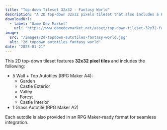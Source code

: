 ```yaml
---
title: "Top-down Tileset 32x32 - Fantasy World"
description: "A 2D top-down 32x32 pixels tileset that also includes a RPG Maker-ready format of each autotile."
downloadUrl:
  - label: "Game Dev Market"
    url: "https://www.gamedevmarket.net/asset/top-down-tileset-32x32-fantasy-world"
image:
  src: "/images/2d-topdown-autotiles-fantasy-world.jpg"
  alt: "2d topdown autotiles fantasy world"
date: "2025-01-21"
---
```


This 2D top-down tileset features **32x32 pixel tiles** and includes the following:

- 5 Wall + Top Autotiles (RPG Maker A4):
  - Garden
  - Castle Exterior
  - Valley
  - Forest
  - Castle Interior
- 1 Grass Autotile (RPG Maker A2)

Each autotile is also provided in an RPG Maker-ready format for seamless integration.